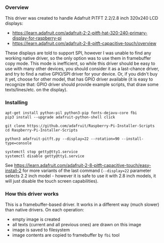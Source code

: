 ### Overview

This driver was created to handle Adafruit PiTFT 2.2/2.8 inch 320x240 LCD displays:

- https://learn.adafruit.com/adafruit-2-2-pitft-hat-320-240-primary-display-for-raspberry-pi
- https://learn.adafruit.com/adafruit-2-8-pitft-capacitive-touch/overview

These displays are told to support SPI, however I was unable to find any working native driver, so the only option was to use them in framebuffer copy mode.
This mode is inefficient, so while this driver should be easy to use with many other devices, you should consider it as a last-chance driver, and try to find
a native GPIO/SPI driver for your device. Or, if you didn't buy it yet, choose for other model, that has GPIO driver available (it is easy to recognize that:
GPIO driver should provide example scripts, that draw some texts/lines/etc. on the display).


### Installing

```
apt-get install python-pil python3-pip fonts-dejavu-core fbi
pip3 install --upgrade adafruit-python-shell click

git clone https://github.com/adafruit/Raspberry-Pi-Installer-Scripts
cd Raspberry-Pi-Installer-Scripts

python3 adafruit-pitft.py --display=22 --rotation=90 --install-type=console

systemctl stop getty@tty1.service
systemctl disable getty@tty1.service
```

See https://learn.adafruit.com/adafruit-2-8-pitft-capacitive-touch/easy-install-2 for more variants of the last command (`--display=22` parameter
selects 2.2 inch model - however it is safe to use it with 2.8 inch models, it will just disable the touch screen capabilities).


### How this driver works

This is a framebuffer-based driver. It works in a different way (much slower) than native drivers. On each operation:

- empty image is created
- all texts (current and all previous ones) are drawn on this image
- image is saved to filesystem
- image contents are copied to framebuffer by `fbi` tool
